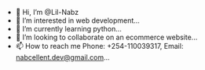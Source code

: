 - 👋 Hi, I’m @Lil-Nabz
- 👀 I’m interested in web development...
- 🌱 I’m currently learning python...
- 💞️ I’m looking to collaborate on an ecommerce website...
- 📫 How to reach me Phone: +254-110039317, Email: nabcellent.dev@gmail.com...

<!---
Lil-Nabz/Lil-Nabz is a ✨ special ✨ repository because its `README.md` (this file) appears on your GitHub profile.
You can click the Preview link to take a look at your changes.
--->
